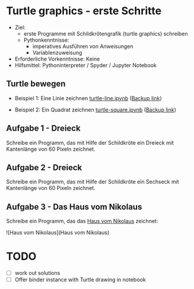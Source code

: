 # Turtle graphics - erste Schritte

- Ziel:
  - erste Programme mit Schildkrötengrafik (turtle graphics) schreiben
  - Pythonkenntnisse:
    - imperatives Ausführen von Anweisungen
    - Variablenzuweisung
- Erforderliche Vorkenntnisse: Keine
- Hilfsmittel: Pythoninterpreter / Spyder / Jupyter Notebook

## Turtle bewegen

- Beispiel 1: Eine Linie zeichnen [turtle-line.ipynb](turtle-line.ipynb) ([Backup link](https://nbviewer.jupyter.org/github/fangohr/jrg/blob/master/03-turtle/turtle-line.ipynb))

- Beispiel 2: Ein Quadrat zeichnen [turtle-square.ipynb](turtle-square.ipynb) ([Backup link](https://nbviewer.jupyter.org/github/fangohr/jrg/blob/master/03-turtle/turtle-square.ipynb))

## Aufgabe 1 - Dreieck

Schreibe ein Programm, das mit Hilfe der Schildkröte ein Dreieck mit
Kantenlänge von 60 Pixeln zeichnet.

## Aufgabe 2 - Dreieck

Schreibe ein Programm, das mit Hilfe der Schildkröte ein Sechseck mit
Kantenlänge von 60 Pixeln zeichnet.

## Aufgabe 3 - Das Haus vom Nikolaus

Schreibe ein Programm, das das [Haus vom
Nikolaus](https://de.wikipedia.org/wiki/Haus_vom_Nikolaus) zeichnet:

![Haus vom Nikolaus](Haus vom Nikolaus)


# TODO

- [ ] work out solutions
- [ ] Offer binder instance with Turtle drawing in notebook
